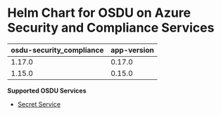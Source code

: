 # Helm Chart for OSDU on Azure Security and Compliance Services

| osdu-security_compliance  | app-version  |
| ------------------------- | ----------   |
| 1.17.0                    | 0.17.0        |
| 1.15.0                     | 0.15.0        |


__Supported OSDU Services__

- [Secret Service](https://community.opengroup.org/osdu/platform/security-and-compliance/secret)
